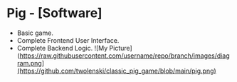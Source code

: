 # Pig - [Software]
- Basic game.
- Complete Frontend User Interface.
- Complete Backend Logic.
![My Picture](https://raw.githubusercontent.com/username/repo/branch/images/diagram.png](https://github.com/twolenski/classic_pig_game/blob/main/pig.png)

